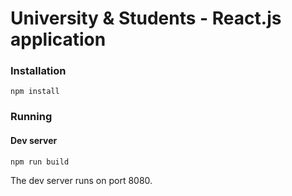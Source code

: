 # University & Students - React.js application

### Installation
```
npm install
```
### Running

#### Dev server
```
npm run build
```
The dev server runs on port 8080.
